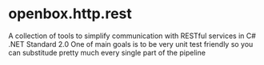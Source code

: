 # openbox.http.rest
A collection of tools to simplify communication with RESTful services in C# .NET Standard 2.0
One of main goals is to be very unit test friendly so you can substitude pretty much every single part of the pipeline  